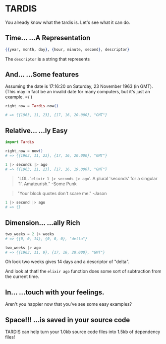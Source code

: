 TARDIS
======

You already know what the tardis is. Let's see what it can do.


**Time...** ...A Representation
------------------------------

```elixir
{{year, month, day}, {hour, minute, second}, descriptor}
```

The ```descriptor``` is a string that represents

**And...** ...Some features
--------------------------

Assuming the date is 17:16:20 on Saturday, 23 November 1963 (in GMT). (This may in fact be an invalid date for many computers, but it's just an example. =/ )

```elixir
right_now = Tardis.now()

# => {{1963, 11, 23}, {17, 16, 20.000}, "GMT"}
```

**Relative...** ...ly Easy
----------------------------

```elixir
import Tardis

right_now = now()
# => {{1963, 11, 23}, {17, 16, 20.000}, "GMT"}

1 |> seconds |> ago
# => {{1963, 11, 23}, {17, 16, 19.000}, "GMT"}

```

> "LOL. '```elixir 1 |> seconds |> ago```'. A plural 'seconds' for a singular '1'. Amateurish."
-Some Punk

> "Your block quotes don't scare me."
-Jason

```elixir
1 |> second |> ago
# => {}
```

**Dimension...** ...ally Rich
-----------------------------

```elixir
two_weeks = 2 |> weeks
# => {{0, 0, 14}, {0, 0, 0}, "delta"}

two_weeks |> ago
# => {{1963, 11, 9}, {17, 16, 20.000}, "GMT"}
```

Oh look two weeks gives 14 days and a descriptor of "delta".

And look at that! the ```elixir ago``` function does some sort of subtraction from the current time.

**In...** ...touch with your feelings.
--------------------------------------

Aren't you happier now that you've see some easy examples?


**Space!!!** ...is saved in your source code
--------------------------------------------

TARDIS can help turn your 1.0kb source code files into 1.5kb of dependency files!
